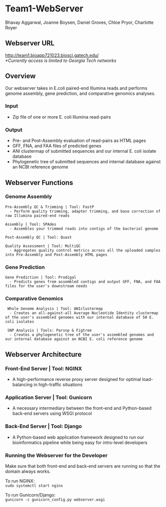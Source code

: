 # Team1-WebServer

Bhavay Aggarwal, Joanne Boysen, Daniel Groves, Chloe Pryor, Charlotte Royer

## Webserver URL
http://team1.bioapp721023.biosci.gatech.edu/  
_*Currently access is limited to Georgia Tech networks_

## Overview
Our webserver takes in E.coli paired-end Illumina reads and performs genome assembly, gene prediction, and comparative genomics analyses.

### Input
* Zip file of one or more E. coli Illumina read-pairs

### Output
* Pre- and Post-Assembly evaluation of read-pairs as HTML pages
* GFF, FNA, and FAA files of predicted genes
* ANI clustermap of submitted sequences and our internal E. coli isolate database
* Phylogenetic tree of submitted sequences and internal database against an NCBI reference genome

## Webserver Functions

### Genome Assembly
    Pre-Assembly QC & Trimming | Tool: FastP
      - Perform quality trimming, adapter trimming, and base correction of raw Illumina paired-end reads
      
    Assembly | Tool: SPAdes
      - Assembles your trimmed reads into contigs of the bacterial genome
      
    Post-Assembly QC | Tool: Quast
    
    Quality Assessment | Tool: MultiQC
      - Aggregates quality control metrics across all the uploaded samples into Pre-Assembly and Post-Assembly HTML pages

### Gene Prediction
    Gene Prediction | Tool: Prodigal
      - Predicts genes from assembled contigs and output GFF, FNA, and FAA files for the user's downstream needs

### Comparative Genomics
     Whole Genome Analysis | Tool: ANIclustermap
      - Creates an all-against-all Average Nucleotide Identity clustermap of the user's assembled genomes with our internal database of 50 E. coli isolates
      
     SNP Analysis | Tools: Parsnp & Figtree
      - Creates a phylogenetic tree of the user's assembled genomes and our internal database against an NCBI E. coli reference genome

## Webserver Architecture
### Front-End Server | Tool: NGINX
* A high-performance reverse proxy server designed for optimal load-balancing in high-traffic situations

### Application Server | Tool: Gunicorn
* A necessary intermediary between the front-end and Python-based back-end servers using WSGI protocol

### Back-End Server | Tool: Django
* A Python-based web application framework designed to run our bioinformatics pipeline while being easy for intro-level developers

### Running the Webserver for the Developer
Make sure that both front-end and back-end servers are running so that the domain always works.  

To run NGINX:  
`sudo systemctl start nginx`  

To run Gunicorn/Django:  
`gunicorn -c gunicorn_config.py webserver.wsgi`  
